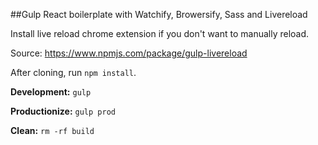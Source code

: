 ##Gulp React boilerplate with Watchify, Browersify, Sass and Livereload

Install live reload chrome extension if you don't want to manually reload.

Source: https://www.npmjs.com/package/gulp-livereload

After cloning, run `npm install`.

**Development:** `gulp`

**Productionize:** `gulp prod`

**Clean:** `rm -rf build`
